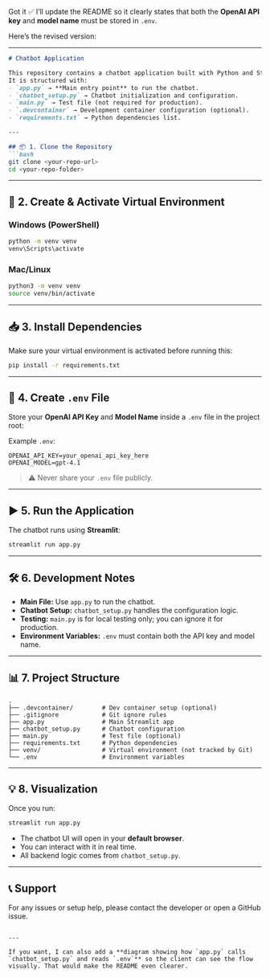 Got it ✅
I’ll update the README so it clearly states that both the **OpenAI API key** and **model name** must be stored in `.env`.

Here’s the revised version:

---

````markdown
# Chatbot Application

This repository contains a chatbot application built with Python and Streamlit.  
It is structured with:
- `app.py` → **Main entry point** to run the chatbot.
- `chatbot_setup.py` → Chatbot initialization and configuration.
- `main.py` → Test file (not required for production).
- `.devcontainer` → Development container configuration (optional).
- `requirements.txt` → Python dependencies list.

---

## 📦 1. Clone the Repository
```bash
git clone <your-repo-url>
cd <your-repo-folder>
````

---

## 🐍 2. Create & Activate Virtual Environment

### **Windows (PowerShell)**

```bash
python -m venv venv
venv\Scripts\activate
```

### **Mac/Linux**

```bash
python3 -m venv venv
source venv/bin/activate
```

---

## 📥 3. Install Dependencies

Make sure your virtual environment is activated before running this:

```bash
pip install -r requirements.txt
```

---

## 🔑 4. Create `.env` File

Store your **OpenAI API Key** and **Model Name** inside a `.env` file in the project root:

Example `.env`:

```env
OPENAI_API_KEY=your_openai_api_key_here
OPENAI_MODEL=gpt-4.1
```

> ⚠️ Never share your `.env` file publicly.

---

## ▶️ 5. Run the Application

The chatbot runs using **Streamlit**:

```bash
streamlit run app.py
```

---

## 🛠 6. Development Notes

* **Main File:** Use `app.py` to run the chatbot.
* **Chatbot Setup:** `chatbot_setup.py` handles the configuration logic.
* **Testing:** `main.py` is for local testing only; you can ignore it for production.
* **Environment Variables:** `.env` must contain both the API key and model name.

---

## 📊 7. Project Structure

```
.
├── .devcontainer/        # Dev container setup (optional)
├── .gitignore            # Git ignore rules
├── app.py                # Main Streamlit app
├── chatbot_setup.py      # Chatbot configuration
├── main.py               # Test file (optional)
├── requirements.txt      # Python dependencies
├── venv/                 # Virtual environment (not tracked by Git)
└── .env                  # Environment variables
```

---

## 💡 8. Visualization

Once you run:

```bash
streamlit run app.py
```

* The chatbot UI will open in your **default browser**.
* You can interact with it in real time.
* All backend logic comes from `chatbot_setup.py`.

---

## 📞 Support

For any issues or setup help, please contact the developer or open a GitHub issue.

```

---

If you want, I can also add a **diagram showing how `app.py` calls `chatbot_setup.py` and reads `.env`** so the client can see the flow visually. That would make the README even clearer.
```
